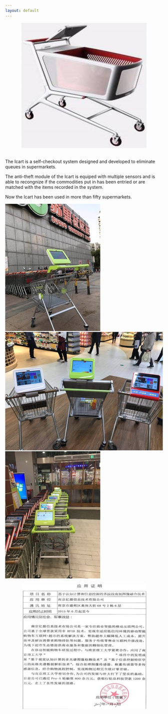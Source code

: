 ```yaml
---
layout: default
---
```


<center><img width="400" height="400" src="imgs/cart1.png"/></center><br/>

The Icart is a self-checkout system designed and developed to eliminate queues in supermarkets.

The anti-theft module of the Icart is equiped with multiple sensors and is able to recongnize if the commodities put in has been entried or are matched with the items recorded in the system. 

Now the Icart has been used in more than fifty supermarkets.

![cart2](imgs/cart2.jpg) ![cart3](imgs/cart3.jpg) ![cart4](imgs/cart4.jpg)

<center><img width="400" height="400" src="imgs/certification.jpg"/></center><br/>